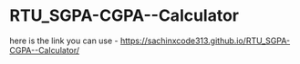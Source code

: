 ﻿# RTU_SGPA-CGPA--Calculator
here is the link you can use -
https://sachinxcode313.github.io/RTU_SGPA-CGPA--Calculator/
